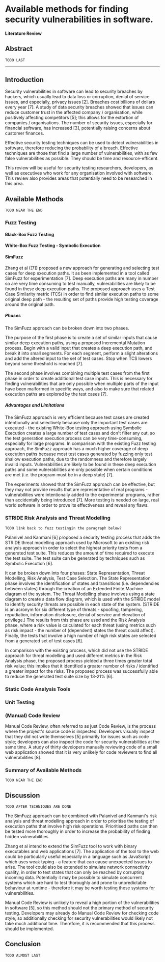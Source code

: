 # Available methods for finding security vulnerabilities in software.

#### Literature Review

## Abstract

    TODO LAST

-------------------------------------------------------------------------------

## Introduction

Security vulnerabilities in software can lead to security breaches by hackers,
which usually lead to data loss or corruption, denial of service issues, and
especially, privacy issues [2]. Breaches cost billions of dollars every year
[7]. A study of data security breaches showed that issues can reduce customer
trust in the affected company / organisation, while positively affecting
competitors [5]; this allows for the extortion of companies / organisations.
The number of security issues, especially for financial software, has increased
[3], potentially raising concerns about customer finances. 

Effective security testing techniques can be used to detect vulnerabilities in
software, therefore reducing the probability of a breach. Effective techniques
are those that find a large number of vulnerabilities, with as few false
vulnerabilities as possible. They should be time and resource-efficent.

This review will be useful for security testing researchers, developers, as
well as executives who work for any organisation involved with software. This
review also provides areas that potentially need to be researched in this
area.

## Available Methods

    TODO NEAR THE END

### Fuzz Testing


#### Black-Box Fuzz Testing


#### White-Box Fuzz Testing - Symbolic Execution


#### SimFuzz

Zhang et al ([7]) proposed a new approach for generating and selecting test
cases for deep execution paths. It as been implemented in a tool called SimFuzz
for experimentation [7]. Deep execution paths are many in number so are very
time consuming to test manually, vulnerabilities are likely to be found in
these deep execution paths. The proposed approach uses a Test Case Similarity
metric (TCS) in order to find similar execution paths to some original deep
path - the resulting set of paths provide high testing coverage around the
original path. 

##### Phases

The SimFuzz approach can be broken down into two phases.

The purpose of the first phase is to create a set of similar inputs that cause
similar deep execution paths, using a proposed Incremental Mutation process.
Begin with a valid input that creates a deep execution path, and break it into
small segments. For each segment, perform a slight alterations and add the
altered input to the set of test cases. Stop when TCS lowers beyond some
threshold is reached [7].

The second phase involves combining multiple test cases from the first phase in
order to create additional test case inputs. This is necessary for finding
vulnerabilities that are only possible when multiple parts of the input have
been malformed in specific ways, and also to make sure that related execution
paths are explored by the test cases [7].

##### Advantages and Limitations

The SimFuzz approach is very efficient because test cases are created
intentionally and selectively because only the important test cases are
executed - the existing White-Box testing approach using Symbolic Execution
creates a large number of test cases and don't filter any out, so the test
generation execution process can be very time-consuming, especially for large
programs. In comparison with the existing Fuzz testing approach, the SimFuzz
approach has a much higher coverage of deep execution paths because most test
cases generated by fuzzing only test shallow execution paths, due to the
randomness and therefore largely invalid inputs. Vulnerabilities are likely to
be found in these deep execution paths and some vulnerabilities are only
possible when certain conditions are met (i.e. the program must be in a deep
state) [7].

The experiments showed that the SimFuzz approach can be effective, but they may
not provide results that are representative of real programs - vulnerabilities
were intentionally added to the experimental programs, rather than accidentally
being introduced [7]. More testing is needed on large, real world software in
order to prove its effectiveness and reveal any flaws.


### STRIDE Risk Analysis and Threat Modelling

    TODO link back to fuzz testingin the paragraph below?

Palanivel and Kanmani [6] proposed a security testing process that adds the
STRIDE threat modelling approach used by Microsoft to an existing risk
analysis approach in order to select the highest priority tests from a
generated test suite. This reduces the amount of time required to execute the
test suite. The test suite can be generated by techniques such as Symbolic
Execution [6].

It can be broken down into four phases: State Representation, Threat Modelling,
Risk Analysis, Test Case Selection. The State Representation phase involves the
identification of states and transitions (i.e. dependencies between states)
through the creation of an Extended Finite Machine diagram of the system. The
Threat Modelling phase involves using a state diagram to create a data flow
diagram, which is used with the STRIDE model to identify security threats are
possible in each state of the system. (STRIDE is an acronym for six different
type of threats - spoofing, tampering, repudiation, information disclosure,
denial of service and elevation of privilege.) The results from this phase are
used and the Risk Analysis phase, where a risk value is calculated for each
threat (using metrics such as risk impact - the number of (dependent) states
the threat could affect). Finally, the tests that involve a high number of high
risk states are selected from a generated set of test cases [6].

In comparison with the existing process, which did not use the STRIDE approach
for threat modelling and used different metrics in the Risk Analysis phase, the
proposed process yielded a three times greater total risk value; this implies
that it identified a greater number of risks / identified a greater impact for
the risks. The proposed process was successfully able to reduce the generated
test suite size by 13-21% [6].

### Static Code Analysis Tools


### Unit Testing


### (Manual) Code Review

Manual Code Review, often referred to as just Code Review, is the process where
the project's source code is inspected. Developers visually inspect that they
did not write themselves [5] primarily for issues such as code style;
developers can also inspect the code for security vulnerabilities at the same
time. A study of thirty developers manually reviewing code of a small web
application showed that it is very unlikely for code reviewers to find all
vulnerabilities [8].

### Summary of Available Methods

    TODO NEAR THE END

## Discussion

    TODO AFTER TECHNIQUES ARE DONE

The SimFuzz approach can be combined with Palanivel and Kanmani's risk
analysis and threat modelling approach in order to prioritise the testing of
execution paths that involve high risk operations. Prioritised paths can then
be tested more thoroughly in order to increase the probability of finding
hidden vulnerabilities.

Zhang et al intend to extend the SimFuzz tool to work with binary executables
and web applications [7]. The application of the tool to the web could be
particularly useful especially in a language such as JavaScript which uses weak
typing - a feature that can cause unexpected issues to arise. The tool could
also be extended to simulate network connectivity quality, in order to test
states that can only be reached by corrupting incoming data. Potentially it may
be possible to simulate concurrent systems which are hard to test thoroughly
and prone to unpredictable behaviour at runtime - therefore it may be worth
testing these systems for vulnerabilities.

Manual Code Review is unlikely to reveal a high portion of the vulnerabilities
in software [5], so this method should not the primary method of security
testing. Developers may already do Manual Code Review for checking code style,
so additionally checking for security vulnerabilities would likely not take
much additional time. Therefore, it is recommended that this process should be
implemented.

## Conclusion

    TODO ALMOST LAST

